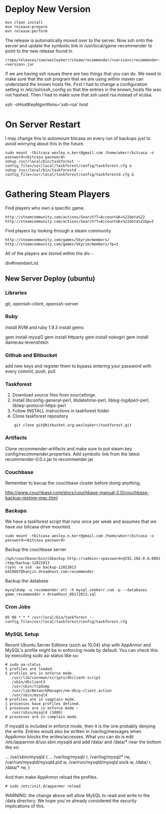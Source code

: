 Deploy New Version
======

    mvn clean install
    mvn release:prepare
    mvn release:perform

The release is automatically moved over to the server.  Now ssh onto the server and update the symbolic
link in /usr/local/game-recommender to point to the new release found in 

    /repo/releases/com/wesleykerr/steam/recommender/<version>/recommender-<version>.jar

If we are having ssh issues there are two things that you can do.  We need to make sure that the ssh program that we are using within maven can understand the known hosts file.  First I had to change a configuration setting in /etc/ssh/ssh_config so that the entries in the known_hosts file was not hashed.  Then I had to make sure that ssh used rsa instead of ecdsa.

   ssh -oHostKeyAlgorithms='ssh-rsa' host

    
On Server Restart
======

I may change this to automount bitcasa on every run of backups just to avoid worrying about this
in the future.

    sudo mount -tbitcasa wesley.n.kerr@gmail.com /home/wkerr/bitcasa -o password=<bitcasa password>
    nohup /usr/local/bin/taskforest --config_file=/usr/local/taskforest/config/taskforest.cfg &
    nohup /usr/local/bin/taskforestd --config_file=/usr/local/taskforest/config/taskforestd.cfg &

Gathering Steam Players
======

Find players who own a specific game.

    http://steamcommunity.com/actions/Search?T=Account&K=%22dota%22
    http://steamcommunity.com/actions/Search?T=Account&K=%22dota%22&p=2

Find players by looking through a steam community

    http://steamcommunity.com/games/Skyrim/members/
    http://steamcommunity.com/games/Skyrim/members/?p=2

All of the players are stored within the div - 

   div#memberList

## New Server Deploy (ubuntu)

### Libraries

git, openssh-client, openssh-server

### Ruby

install RVM and ruby 1.9.3
install gems:
 
   gem install mysql2
   gem install httparty
   gem install nokogiri
   gem install damerau-levenshtein
 
### Github and Bitbucket

add new keys and register them to bypass entering your password with every commit, push, pull

### Taskforest

1.  Download source files from sourceforge.
2.  Install libconfig-general-perl, libdatetime-perl, liblog-log4perl-perl, liblwp-protocol-https-perl
3.  Follow INSTALL instructions in taskforest folder
3.  Clone taskforest repository

````
    git clone git@bitbucket.org:wesleykerr/taskforest.git
````

### Artifacts

Clone recommender-artifacts and make sure to put steam key config/recommender.properties.  Add symbolic
link from the latest recommender-0.0.x.jar to recommender.jar

### Couchbase

Remember to bacup the couchbase cluster before doing anything. 

http://www.couchbase.com/docs/couchbase-manual-2.0/couchbase-backup-restore-mac.html

### Backups

We have a taskforest script that runs once per week and assumes that we have our bitcasa drive mounted.  

    sudo mount -tbitcasa wesley.n.kerr@gmail.com /home/wkerr/bitcasa -o password=<bitcasa password>

Backup the couchbase server

    /opt/couchbase/bin/cbbackup http://<admin>:<password>@192.168.0.8:8091 /tmp/backup-12022013
    rsync -e ssh -av backup-12022013 b418667@hanjin.dreamhost.com:recommender 

Backup the database

    mysqldump -u recommender_etl -h mysql.seekerr.com -p --databases game_recommender > dreamhost_08172013.sql

### Cron Jobs

    05 00 * * * /usr/local/bin/taskforest --config_file=/usr/local/taskforest/config/taskforest.cfg

### MySQL Setup

Recent Ubuntu Server Editions (such as 10.04) ship with AppArmor and MySQL's profile might be in enforcing mode by default. You can check this by executing sudo aa-status like so:

    # sudo aa-status
    5 profiles are loaded.
    5 profiles are in enforce mode.
       /usr/lib/connman/scripts/dhclient-script
       /sbin/dhclient3
       /usr/sbin/tcpdump
       /usr/lib/NetworkManager/nm-dhcp-client.action
       /usr/sbin/mysqld
    0 profiles are in complain mode.
    1 processes have profiles defined.
    1 processes are in enforce mode :
       /usr/sbin/mysqld (1089)
    0 processes are in complain mode.

If mysqld is included in enforce mode, then it is the one probably denying the write. Entries would also be written in /var/log/messages when AppArmor blocks the writes/accesses. What you can do is edit /etc/apparmor.d/usr.sbin.mysqld and add /data/ and /data/* near the bottom like so:

...
    /usr/sbin/mysqld {
        ...
        /var/log/mysql/ r,
        /var/log/mysql/* rw,
        /var/run/mysqld/mysqld.pid w,
        /var/run/mysqld/mysqld.sock w,
        /data/ r,
        /data/* rw,
    }

And then make AppArmor reload the profiles.

    # sudo /etc/init.d/apparmor reload

WARNING: the change above will allow MySQL to read and write to the /data directory. We hope you've already considered the security implications of this.

